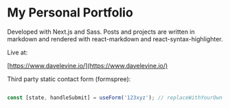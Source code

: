# My Personal Portfolio

Developed with Next.js and Sass. Posts and projects are written in markdown and rendered with react-markdown and react-syntax-highlighter.

Live at:

[https://www.davelevine.io/](https://www.davelevine.io/)

Third party static contact form (formspree):

```js

const [state, handleSubmit] = useForm('123xyz'); // replaceWithYourOwn

```
